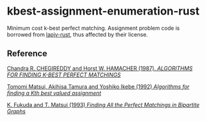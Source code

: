 # kbest-assignment-enumeration-rust

Minimum cost k-best perfect matching.
Assignment problem code is borrowed from [lapjv-rust](https://github.com/Antti/lapjv-rust/), thus affected by their license.


## Reference

[Chandra R. CHEGIREDDY and Horst W. HAMACHER (1987). *ALGORITHMS FOR FINDING K-BEST PERFECT MATCHINGS*](https://core.ac.uk/download/pdf/82129717.pdf)

[Tomomi Matsui, Akihisa Tamura and Yoshiko Ikebe (1992) *Algorithms for finding a Kth best valued assignment*](https://pdf.sciencedirectassets.com/271602/1-s2.0-S0166218X00X01369/1-s2.0-0166218X9200175L/main.pdf?X-Amz-Security-Token=IQoJb3JpZ2luX2VjEDIaCXVzLWVhc3QtMSJIMEYCIQDwBmWXRuDfYYcha85mx%2FSvRl9csuh8sPRmc0Fkw2c41QIhAKPsxuHuzqhIKfsc45P%2B7pQPrEeoGov51M00hljGrw62KrQDCFsQAxoMMDU5MDAzNTQ2ODY1Igzk8nPHOGK5RgPyPAAqkQPcqjYvnHO7N7x2xFIRj9OUYCjHRC8%2BG2u8YGrQy21mq%2FBxcZiS2QlM%2B8eoEkWRvinGJwqyn%2FmuqxFJes9j4ICdFhY5VJkplcOd9Lu%2BMTOFn6QVOi%2FUqW6P9%2F25UJ4It1ScoLe8zTGoVDZVAJH1Vvw4%2FB9vwCB04uhWoqEviy7ANIUNizICDSv1ivcRtGbKLlt0AE27ZTBycRfPYnf3rB0Kx9lsM4JzoYztTfQABIrIBQOvBTzTsOclweUKWGHStft%2BrTr7ZpCwhQkm6pWR6WtLRuV%2Bl5LvFUSzM05Iz6wHIPtDL4UdJKwGjbcCVmrIxUQiSWKWtlg6jJBUV39tFOrVJ8cHzb5LW227BFMrmDYcjmqUiiFB%2FQx8PL2Hwvtmx%2BtVMo45SO4BA8COyjayaDJsKMydHoJ0rl%2B0ZavUN8VVikDTxIkSyN62zSRISe0%2B7JCgfHAXQ5Z1Reu%2BS55Rhef3VKg5UmQ2qKG5HjEt82hvUNbr%2F1iRLefULNXq70DxeVeCZjkHjubt1Ozr955tfXeoVjD4gJ2CBjrqAeQJLVfq%2BYNIfR%2B2adLD4XyRV4R022Pdinp5Dy92kqxkCyxDLYv1J%2FheE1TovkglQKYBw%2F6v2BrNQtdqwd2UnsJEXbGy0MTd%2BqbD01tJce8pCigzQMX8wep1osC%2BoHSP3yBpVlaWWbdz56QPdXvECXe22xFvaTCOxR4R3YWmqMqFq4NqmJ%2FUy2Ua9YFFzOxj1iMKKp%2FRFY5jS9yH8qXpYgUbTwjnp1E4yQ4YAkZIQfaZLi7oYUaWfdncGGngENbv3OlGH3DjfLa0oh1iPnK2WbCojV2zsayEHgJAgkO832NIB5c4AD%2FO1zZQ1Q%3D%3D&X-Amz-Algorithm=AWS4-HMAC-SHA256&X-Amz-Date=20210309T101929Z&X-Amz-SignedHeaders=host&X-Amz-Expires=300&X-Amz-Credential=ASIAQ3PHCVTYR3SHHJDM%2F20210309%2Fus-east-1%2Fs3%2Faws4_request&X-Amz-Signature=77d60114315364e28ac7096cfc1c55bf007f61d6ff09ddf2668aa0aee23456d6&hash=8b29854054d118aac33bc862ba7bf7759ff962bc845c618a8e80d7a918bec6e4&host=68042c943591013ac2b2430a89b270f6af2c76d8dfd086a07176afe7c76c2c61&pii=0166218X9200175L&tid=spdf-dc02012b-02c2-4baf-b76a-ae05722fc9c2&sid=1af82b844770c6418e784f59eb8301be8ff9gxrqa&type=client)

[K. Fukuda and T. Matsui (1993) *Finding All the Perfect Matchings in Bipartite Graphs*](https://pdf.sciencedirectassets.com/271532/1-s2.0-S0893965900X00845/1-s2.0-0893965994900450/main.pdf?X-Amz-Security-Token=IQoJb3JpZ2luX2VjEDIaCXVzLWVhc3QtMSJHMEUCIQDSMJ%2BLycqXFtAv%2BL8qJ6j6peyNfunzXH%2FwHpY5SLRJKgIgH1J0pyoutN7outkskC6likfQbeL72KT%2FZi55qLz%2F3xkqtAMIWhADGgwwNTkwMDM1NDY4NjUiDLjisszJGChLWg2qjyqRA4RwxnCybuo9%2B5ajUup0tAwf5JeAk4jEopU8XztmPiw4CRYUpB6s3XZmsFuV2fAPZYXqU2x%2BCtCrYJy6m1GzMTmgpzFUFlRbyOvdsbNGiXfi3BNv4seALRUW2QSAZsCxzeENzPNS%2BdPY%2BxVZWL4hB3YQ0fwRD8hjzteJlDw0M0CEFsvfrkB9Zv3%2FosEoEm6x8xwmwu6zwIYbF2UNDOV9MHxB03MVd4ekdzQqmph6TB7lIWZ%2Bln3OYWYpU86qC2JujxvZeIh0fZKKRI4exFbCw%2FhyLDRD2cy4I2QcU7jGPOV%2F0Io2ToP8emqL1lcyw9hH9FcN2eDU8cdcYXAaDXyc64SKiKuqh97A7TQ0nFx4Z38TI1Ot0UMwdZIRMNhMbnMoij7sjMpRechWhBBBHOaCa80HvyeitH3Z3%2FHRv4IOCVXC4McFTQWpJa4%2BUAylFN9%2FCntgxTxjnhCvjKOjpf7Nombxrw44jORKO8WPSoDIndIVZ8cV1G3tob7tcUxomXAq4%2BaPnQQWj8x8xRmsRaRDYJVUMOD4nIIGOusBDBpFGsgxuItdD93y2glZLKCH6wr5FbJ6VzqdV7KkAOSghYF5rERmhT78xfATQGYQezbNWwOXZ4U5XSnD13Nxn5bhnyDGwEU1cBEbfEmfpe747uy4Kt%2Bd89osJDN43SKnzeY1430QOJrAcdr%2FGl%2BiyOxMWyMUzh8SrqR8lGgJPksPxBrJjRi457IaRkzInnn%2BBA6SlbzBrjDzzlkq2mUP8GgVN%2FoJ%2BX%2FfZVrObq0opo%2BgJUPvxYRpf14TWf4QIE2U%2F%2F4rjYiYz%2FulhVwBIyDaCprAyTgQIg2JFTolqBecjdaG2W8ur2hbd7BrkA%3D%3D&X-Amz-Algorithm=AWS4-HMAC-SHA256&X-Amz-Date=20210309T101731Z&X-Amz-SignedHeaders=host&X-Amz-Expires=300&X-Amz-Credential=ASIAQ3PHCVTY2MHSFC6X%2F20210309%2Fus-east-1%2Fs3%2Faws4_request&X-Amz-Signature=4d171b13b87d7396a55eb59e20047f3f320a593797d1d6772313598d3342c641&hash=f7c4aba6c1d18e1e902636477c7cb0049f0598360304f89c0aa4b7d060fb66cd&host=68042c943591013ac2b2430a89b270f6af2c76d8dfd086a07176afe7c76c2c61&pii=0893965994900450&tid=spdf-e2aeac05-316f-4243-821c-feafb4991c49&sid=1af82b844770c6418e784f59eb8301be8ff9gxrqa&type=client)
